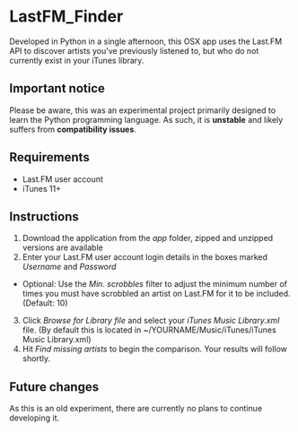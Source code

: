 # LastFM_Finder
Developed in Python in a single afternoon, this OSX app uses the Last.FM API to discover artists you've previously listened to, but who do not currently exist in your iTunes library.

## Important notice
Please be aware, this was an experimental project primarily designed to learn the Python programming language. As such, it is **unstable** and likely suffers from **compatibility issues**.

## Requirements
* Last.FM user account
* iTunes 11+

## Instructions
1. Download the application from the _app_ folder, zipped and unzipped versions are available 
2. Enter your Last.FM user account login details in the boxes marked _Username_ and _Password_
* Optional: Use the _Min. scrobbles_ filter to adjust the minimum number of times you must have scrobbled an artist on Last.FM for it to be included. (Default: 10)
3. Click _Browse for Library file_ and select your _iTunes Music Library.xml_ file. (By default this is located in ~/YOURNAME/Music/iTunes/iTunes Music Library.xml)
4. Hit _Find missing artists_ to begin the comparison. Your results will follow shortly.

## Future changes
As this is an old experiment, there are currently no plans to continue developing it.
